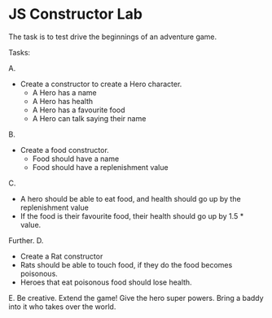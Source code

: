 # JS Constructor Lab

The task is to test drive the beginnings of an adventure game.

Tasks:

A.
- Create a constructor to create a Hero character.
  - A Hero has a name
  - A Hero has health
  - A Hero has a favourite food
  - A Hero can talk saying their name

B.
- Create a food constructor.
  - Food should have a name
  - Food should have a replenishment value

C.
  - A hero should be able to eat food, and health should go up by the replenishment value
  - If the food is their favourite food, their health should go up by 1.5 * value.

Further.
D.
  - Create a Rat constructor
  - Rats should be able to touch food,  if they do the food becomes poisonous.
  - Heroes that eat poisonous food should lose health.


E.
  Be creative. Extend the game! Give the hero super powers. Bring a baddy into it who takes over the world.